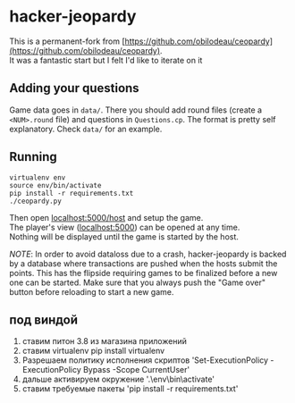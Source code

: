 # hacker-jeopardy

This is a permanent-fork from [https://github.com/obilodeau/ceopardy](https://github.com/obilodeau/ceopardy).     
It was a fantastic start but I felt I'd like to iterate on it

## Adding your questions

Game data goes in `data/`. There you should add round files (create a `<NUM>.round`
file) and questions in `Questions.cp`. The format is pretty self explanatory.
Check `data/` for an example.

## Running  

```
virtualenv env
source env/bin/activate
pip install -r requirements.txt
./ceopardy.py
```

Then open [localhost:5000/host](http://localhost:5000/host) and setup the game.    
The player's view ([localhost:5000](http://localhost:5000)) can be opened at any time.    
Nothing will be displayed until the game is started by
the host.

*NOTE*: In order to avoid dataloss due to a crash, hacker-jeopardy is backed by a
database where transactions are pushed when the hosts submit the points. This
has the flipside requiring games to be finalized before a new one can be
started. Make sure that you always push the "Game over" button before
reloading to start a new game.


## под виндой
1. ставим питон 3.8 из магазина приложений
2. ставим virtualenv pip install virtualenv
3. Разрешаем политику исполнения скриптов 'Set-ExecutionPolicy -ExecutionPolicy Bypass -Scope CurrentUser'
4. дальше активируем окружение '.\env\bin\activate'
5. ставим требуемые пакеты 'pip install -r requirements.txt'